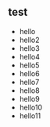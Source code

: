 test
----

- hello
- hello2
- hello3
- hello4
- hello5
- hello6
- hello7
- hello8
- hello9
- hello10
- hello11


